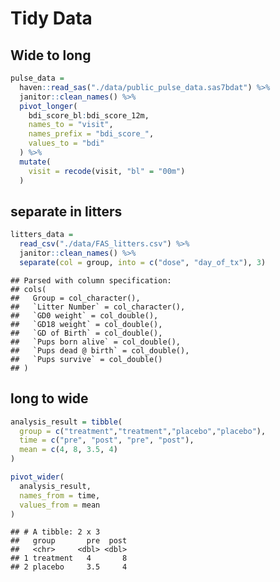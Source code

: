 Tidy Data
================

## Wide to long

``` r
pulse_data = 
  haven::read_sas("./data/public_pulse_data.sas7bdat") %>%
  janitor::clean_names() %>% 
  pivot_longer(
    bdi_score_bl:bdi_score_12m,
    names_to = "visit",
    names_prefix = "bdi_score_",
    values_to = "bdi"
  ) %>% 
  mutate(
    visit = recode(visit, "bl" = "00m")
  )
```

## separate in litters

``` r
litters_data = 
  read_csv("./data/FAS_litters.csv") %>% 
  janitor::clean_names() %>% 
  separate(col = group, into = c("dose", "day_of_tx"), 3)
```

    ## Parsed with column specification:
    ## cols(
    ##   Group = col_character(),
    ##   `Litter Number` = col_character(),
    ##   `GD0 weight` = col_double(),
    ##   `GD18 weight` = col_double(),
    ##   `GD of Birth` = col_double(),
    ##   `Pups born alive` = col_double(),
    ##   `Pups dead @ birth` = col_double(),
    ##   `Pups survive` = col_double()
    ## )

## long to wide

``` r
analysis_result = tibble(
  group = c("treatment","treatment","placebo","placebo"),
  time = c("pre", "post", "pre", "post"),
  mean = c(4, 8, 3.5, 4)
)

pivot_wider(
  analysis_result,
  names_from = time,
  values_from = mean
)
```

    ## # A tibble: 2 x 3
    ##   group       pre  post
    ##   <chr>     <dbl> <dbl>
    ## 1 treatment   4       8
    ## 2 placebo     3.5     4
